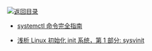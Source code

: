 [![返回目录](https://parg.co/UGo)](https://parg.co/b4z)

* [systemctl 命令完全指南](http://www.linuxdiyf.com/linux/13088.html)

* [浅析 Linux 初始化 init 系统，第 1 部分: sysvinit](http://www.ibm.com/developerworks/cn/linux/1407_liuming_init1/)
